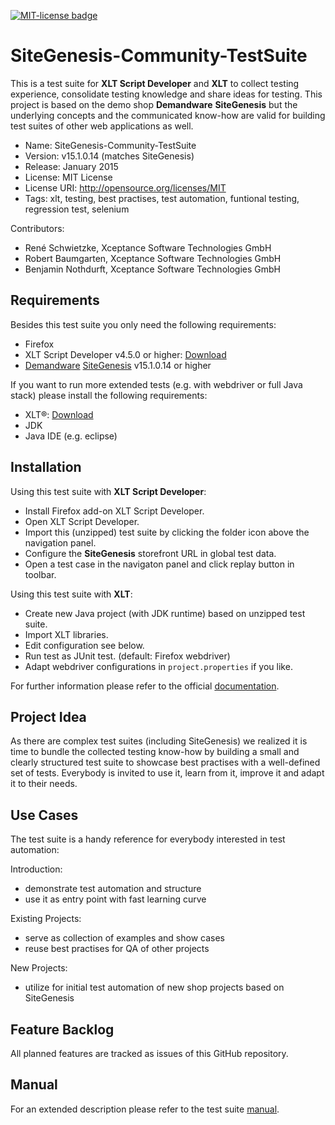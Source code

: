 <a href="http://github.com/dataduke/xlt-testsuite-documentation/blob/master/LICENSE.md" target="_blank"><img src="http://img.shields.io/badge/License-MIT-blue.svg" alt="MIT-license badge"></a>

# SiteGenesis-Community-TestSuite

This is a test suite for __XLT Script Developer__ and __XLT__ to collect testing experience, consolidate testing knowledge and share ideas for testing. This project is based on the demo shop __Demandware__ __SiteGenesis__ but the underlying concepts and the communicated know-how are valid for building test suites of other web applications as well.

- Name: SiteGenesis-Community-TestSuite
- Version: v15.1.0.14 (matches SiteGenesis)
- Release: January 2015
- License: MIT License
- License URI: http://opensource.org/licenses/MIT
- Tags: xlt, testing, best practises, test automation, funtional testing, regression test, selenium

Contributors:

- René Schwietzke, Xceptance Software Technologies GmbH
- Robert Baumgarten, Xceptance Software Technologies GmbH
- Benjamin Nothdurft, Xceptance Software Technologies GmbH

## Requirements

Besides this test suite you only need the following requirements:

- Firefox
- XLT Script Developer v4.5.0 or higher: [Download](https://www.xceptance.com/en/xlt/download.html)
- [Demandware](http://www.demandware.com/) [SiteGenesis](ttp://www.demandware.com/on/demandware.store/Sites-SiteGenesis-Site) v15.1.0.14 or higher

If you want to run more extended tests (e.g. with webdriver or full Java stack) please install the following requirements:

- XLT&reg;: [Download](https://www.xceptance.com/en/xlt/download.html)
- JDK
- Java IDE (e.g. eclipse)

## Installation

Using this test suite with **XLT Script Developer**:

- Install Firefox add-on XLT Script Developer.
- Open XLT Script Developer.
- Import this (unzipped) test suite by clicking the folder icon above the navigation panel.
- Configure the **SiteGenesis** storefront URL in global test data.
- Open a test case in the navigaton panel and click replay button in toolbar.

Using this test suite with **XLT**:

- Create new Java project (with JDK runtime) based on unzipped test suite.
- Import XLT libraries.
- Edit configuration see below.
- Run test as JUnit test. (default: Firefox webdriver)
- Adapt webdriver configurations in `project.properties` if you like.

For further information please refer to the official [documentation](https://lab.xceptance.de/releases/xlt/latest/).

## Project Idea

As there are complex test suites (including SiteGenesis) we realized it is time to bundle the collected testing know-how by building a small and clearly structured test suite to showcase best practises with a well-defined set of tests. Everybody is invited to use it, learn from it, improve it and adapt it to their needs.

## Use Cases

The test suite is a handy reference for everybody interested in test automation:

Introduction:
 
- demonstrate test automation and structure
- use it as entry point with fast learning curve

Existing Projects:

- serve as collection of examples and show cases
- reuse best practises for QA of other projects 

New Projects:

- utilize for initial test automation of new shop projects based on SiteGenesis

## Feature Backlog

All planned features are tracked as issues of this GitHub repository.

## Manual

For an extended description please refer to the test suite [manual](https://github.com/dataduke/xlt-testsuite-documentation/blob/master/MANUAL.md).
